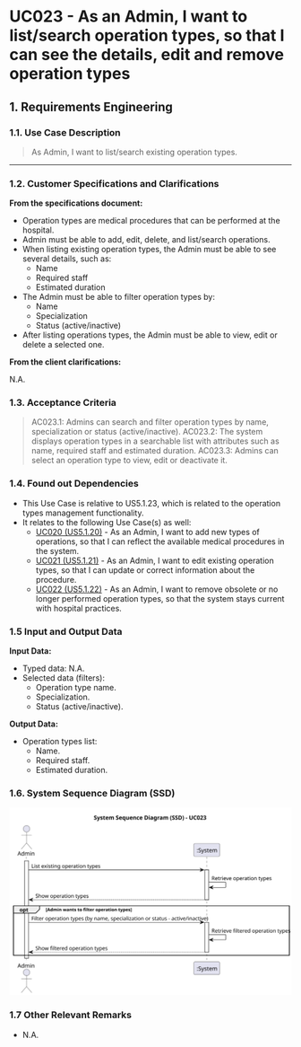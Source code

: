 # UC023 - As an Admin, I want to list/search operation types, so that I can see the details, edit and remove operation types

## 1. Requirements Engineering

### 1.1. Use Case Description

> As Admin, I want to list/search existing operation types.
---

### 1.2. Customer Specifications and Clarifications

**From the specifications document:**

- Operation types are medical procedures that can be performed at the hospital.
- Admin must be able to add, edit, delete, and list/search operations.
- When listing existing operation types, the Admin must be able to see several details, such as:
  - Name
  - Required staff
  - Estimated duration
- The Admin must be able to filter operation types by:
  - Name
  - Specialization
  - Status (active/inactive)
- After listing operations types, the Admin must be able to view, edit or delete a selected one.

**From the client clarifications:**

N.A.

### 1.3. Acceptance Criteria

> AC023.1: Admins can search and filter operation types by name, specialization or status (active/inactive).
> AC023.2: The system displays operation types in a searchable list with attributes such as name, required staff and estimated duration.
> AC023.3: Admins can select an operation type to view, edit or deactivate it.

### 1.4. Found out Dependencies

- This Use Case is relative to US5.1.23, which is related to the operation types management functionality.
- It relates to the following Use Case(s) as well:
  - [UC020 (US5.1.20)](../UC020/README.md) - As an Admin, I want to add new types of operations, so that I can reflect the available medical procedures in the system.
  - [UC021 (US5.1.21)](../UC021/README.md) - As an Admin, I want to edit existing operation types, so that I can update or correct information about the procedure.
  - [UC022 (US5.1.22)](../UC022/README.md) - As an Admin, I want to remove obsolete or no longer performed operation types, so that the system stays current with hospital practices.

### 1.5 Input and Output Data

**Input Data:**

- Typed data: N.A.
- Selected data (filters):
  - Operation type name.
  - Specialization.
  - Status (active/inactive).

**Output Data:**

- Operation types list:
  - Name.
  - Required staff.
  - Estimated duration.

### 1.6. System Sequence Diagram (SSD)

![System Sequence Diagram](svg/uc023-system-sequence-diagram.svg)

### 1.7 Other Relevant Remarks

- N.A.
